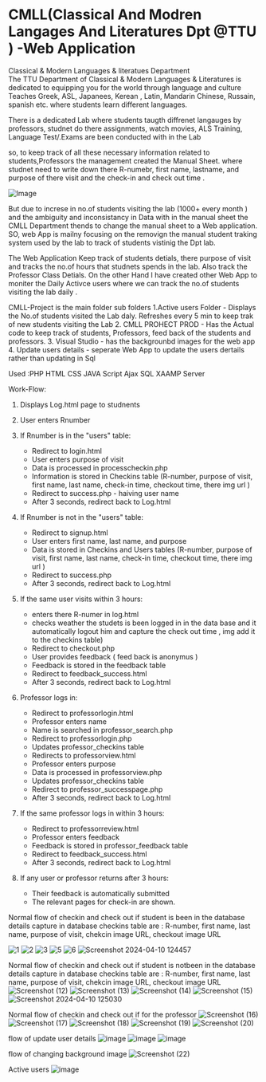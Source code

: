 # CMLL(Classical And Modren Langages And Literatures Dpt @TTU ) -Web Application

Classical & Modern Languages & literatues Department  
The TTU Department of Classical & Modern Languages & Literatures is dedicated to equipping you for the world through language and culture 
Teaches Greek, ASL, Japanees, Kerean , Latin, Mandarin Chinese, Russain, spanish etc. where students learn different languages. 

 There is a dedicated Lab where students taugth diffrenet langauges by professors, studnet do there assignments, watch movies, ALS Training, Language Test/.Exams  are been conducted with in the Lab 

 so, to keep track of all these necessary information related to students,Professors the management created the Manual Sheet. where studnet need to write down there R-numebr, first name, lastname, and purpose of there visit and the check-in and check out time . 
 
![Image](https://github.com/HariMadhamanchi9/CMLL-Project/assets/82075476/a3184dbe-31a5-4653-9e6b-14d0ccc13562)

But due to increse in no.of students visiting the lab (1000+ every month ) and the ambiguity and inconsistancy in Data with in the manual sheet the CMLL Department thends to change the manual sheet to a Web application.  
SO, web App is mailny focusing on the removign the manual student traking system used by the lab to track of students vistinig the Dpt lab. 

The Web Application Keep track of students detials, there purpose of visit and tracks the no.of hours that studnets spends in the lab. Also track the Professor Class Detials. 
On the other Hand I have created other Web App to moniter the Daily Activce users where we can track the no.of students visiting the lab daily . 

CMLL-Project is the main folder 
sub folders 
1.Active users  Folder - Displays the No.of students visited the Lab daly. Refreshes every 5 min to keep trak of new students visiting the Lab 
2. CMLL PROHECT PROD  - Has the Actual code to keep track of students, Professors, feed back of the students and professors. 
3. Visual Studio   - has the backgrounbd images for the web app
4. Update users details - seperate Web App to update the users dertails rather than updating in Sql 

Used :PHP HTML CSS JAVA Script Ajax SQL XAAMP Server


Work-Flow:

1. Displays  Log.html page to studnents
2. User enters Rnumber
3. If Rnumber is in the "users" table:
   - Redirect to login.html
   - User enters purpose of visit
   - Data is processed in processcheckin.php
   - Information is stored in Checkins table  (R-number, purpose of visit, first name, last name, check-in time, checkout time, there img url  )
   - Redirect to success.php - haiving user name 
   - After 3 seconds, redirect back to Log.html
4. If Rnumber is not in the "users" table:
   - Redirect to signup.html
   - User enters first name, last name, and purpose
   - Data is stored in Checkins and Users tables (R-number, purpose of visit, first name, last name, check-in time, checkout time, there img url  )
   - Redirect to success.php
   - After 3 seconds, redirect back to Log.html
5. If the same user visits within 3 hours:
   - enters there R-numer in log.html
   - checks weather the studets is been logged in in the data base and it automatically logout him and capture the check out time , img add it to the checkins table)
   - Redirect to checkout.php
   - User provides feedback ( feed back is anonymus ) 
   - Feedback is stored in the feedback table
   - Redirect to feedback_success.html
   - After 3 seconds, redirect back to Log.html

6. Professor logs in:
   - Redirect to professorlogin.html
   - Professor enters name
   - Name is searched in professor_search.php
   - Redirect to professorlogin.php
   - Updates professor_checkins table
   - Redirects to professorview.html
   - Professor enters purpose
   - Data is processed in professorview.php
   - Updates professor_checkins table
   - Redirect to professor_successpage.php
   - After 3 seconds, redirect back to Log.html
7. If the same professor logs in within 3 hours:
   - Redirect to professorreview.html
   - Professor enters feedback
   - Feedback is stored in professor_feedback table
   - Redirect to feedback_success.html
   - After 3 seconds, redirect back to Log.html
8. If any user or professor returns after 3 hours:
   - Their feedback is automatically submitted
   - The relevant pages for check-in are shown.

Normal flow of checkin and check out if student is been in the database 
details capture in database checkins table are : R-number, first name, last name, purpose of visit, chekcin image URL, checkout image URL  

![1](https://github.com/HariMadhamanchi9/CMLL-Project/assets/82075476/babbdfa9-eadb-4f69-b565-1b9e4eecdf0a)
![2](https://github.com/HariMadhamanchi9/CMLL-Project/assets/82075476/5df69b28-b3bf-479c-87b3-36e1b86cd779)
![3](https://github.com/HariMadhamanchi9/CMLL-Project/assets/82075476/eb328950-3edf-4975-b5b2-60ab45637893)
![5](https://github.com/HariMadhamanchi9/CMLL-Project/assets/82075476/3690fe1a-5c34-447f-b50d-a99da139fbdb)
![6](https://github.com/HariMadhamanchi9/CMLL-Project/assets/82075476/057906ed-e363-4efd-a139-0fac026b71a1)
![Screenshot 2024-04-10 124457](https://github.com/HariMadhamanchi9/CMLL-Project/assets/82075476/354a2b03-db10-4929-a04f-9acf6555e456)

Normal flow of checkin and check out if student is notbeen in the database 
details capture in database checkins table are : R-number, first name, last name, purpose of visit, chekcin image URL, checkout image URL  
![Screenshot (12)](https://github.com/HariMadhamanchi9/CMLL-Project/assets/82075476/6aa74e6f-35f8-4291-96e6-7f3dfd803efc)
![Screenshot (13)](https://github.com/HariMadhamanchi9/CMLL-Project/assets/82075476/45f69ca4-fcca-4c9e-9c45-5f96a97c0f5a)
![Screenshot (14)](https://github.com/HariMadhamanchi9/CMLL-Project/assets/82075476/738efefa-38c8-44f5-8d56-25acd4b3f6d6)
![Screenshot (15)](https://github.com/HariMadhamanchi9/CMLL-Project/assets/82075476/0308ffee-0eb0-4712-a782-b392a8e3d2e7)
![Screenshot 2024-04-10 125030](https://github.com/HariMadhamanchi9/CMLL-Project/assets/82075476/98c40bf6-fe40-4222-9fad-9b4d065ed3ef)

Normal flow of checkin and check out if for the professor 
![Screenshot (16)](https://github.com/HariMadhamanchi9/CMLL-Project/assets/82075476/2880a6e8-1628-4f90-9752-3186e6931661)
![Screenshot (17)](https://github.com/HariMadhamanchi9/CMLL-Project/assets/82075476/dd63a9e6-9e63-4f44-ae72-56d7a8f98da5)
![Screenshot (18)](https://github.com/HariMadhamanchi9/CMLL-Project/assets/82075476/1dd745be-8225-4d6f-94a8-cbacf3d26593)
![Screenshot (19)](https://github.com/HariMadhamanchi9/CMLL-Project/assets/82075476/f798c62e-2303-410a-bd06-49ee2cb2e48c)
![Screenshot (20)](https://github.com/HariMadhamanchi9/CMLL-Project/assets/82075476/fc16f9f3-e956-4eb0-a3c2-f84b5d0ce060)

flow of update user details 
![image](https://github.com/HariMadhamanchi9/CMLL-Project/assets/82075476/2769c56e-0ef9-4196-aac6-e3700c186c20)
![image](https://github.com/HariMadhamanchi9/CMLL-Project/assets/82075476/0ed33f46-ded1-4a2f-89b3-ed1329c023a9)
![image](https://github.com/HariMadhamanchi9/CMLL-Project/assets/82075476/bf4c54e2-0f3e-46a5-9e2b-a81f1f12bcc9)

flow of changing background image
![Screenshot (22)](https://github.com/HariMadhamanchi9/CMLL-Project/assets/82075476/c0251964-2814-46dc-beb6-9f135caf122a)

Active users 
![image](https://github.com/HariMadhamanchi9/CMLL-Project/assets/82075476/0ea27480-577e-45e4-8dfe-37cb912e5307)



